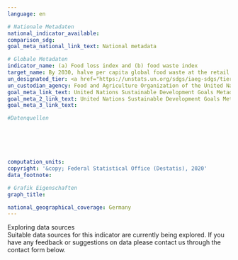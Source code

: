 ```yaml
---
language: en

# Nationale Metadaten
national_indicator_available: 
comparison_sdg: 
goal_meta_national_link_text: National metadata

# Globale Metadaten
indicator_name: (a) Food loss index and (b) food waste index
target_name: By 2030, halve per capita global food waste at the retail and consumer levels and reduce food losses along production and supply chains, including post-harvest losses
un_designated_tier: <a href="https://unstats.un.org/sdgs/iaeg-sdgs/tier-classification/" title="Click here for more information on the UN tier classification.">Tier II</a>
un_custodian_agency: Food and Agriculture Organization of the United Nations (FAO)<br>United Nations Environment Programme (UNEP)
goal_meta_link_text: United Nations Sustainable Development Goals Metadata (12.3.1 (a))
goal_meta_2_link_text: United Nations Sustainable Development Goals Metadata (12.3.1 (b))
goal_meta_3_link_text: 

#Datenquellen






computation_units: 
copyright: '&copy; Federal Statistical Office (Destatis), 2020'
data_footnote: 

# Grafik Eigenschaften
graph_title: 

national_geographical_coverage: Germany
---
```


<span class="status notstarted"> Exploring data sources </span><br>
Suitable data sources for this indicator are currently being explored.
If you have any feedback or suggestions on data please contact us through the contact form below.